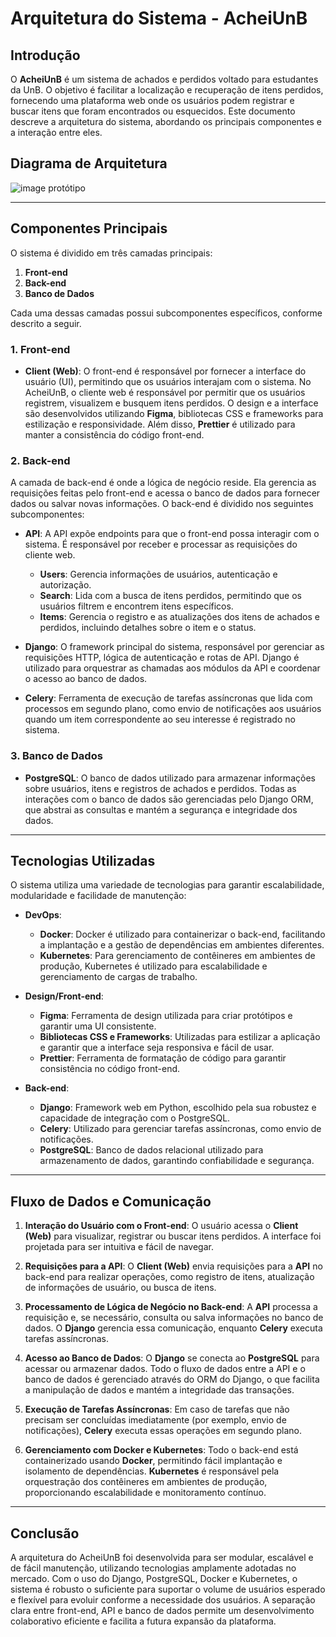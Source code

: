 # Arquitetura do Sistema - AcheiUnB

## Introdução

O **AcheiUnB** é um sistema de achados e perdidos voltado para estudantes da UnB. O objetivo é facilitar a localização e recuperação de itens perdidos, fornecendo uma plataforma web onde os usuários podem registrar e buscar itens que foram encontrados ou esquecidos. Este documento descreve a arquitetura do sistema, abordando os principais componentes e a interação entre eles.

## Diagrama de Arquitetura

![image protótipo](https://github.com/user-attachments/assets/5cad065a-cd23-4073-bf97-a33d7874638a)

---

## Componentes Principais

O sistema é dividido em três camadas principais:

1. **Front-end**
2. **Back-end**
3. **Banco de Dados**

Cada uma dessas camadas possui subcomponentes específicos, conforme descrito a seguir.

### 1. Front-end

- **Client (Web)**: O front-end é responsável por fornecer a interface do usuário (UI), permitindo que os usuários interajam com o sistema. No AcheiUnB, o cliente web é responsável por permitir que os usuários registrem, visualizem e busquem itens perdidos. O design e a interface são desenvolvidos utilizando **Figma**, bibliotecas CSS e frameworks para estilização e responsividade. Além disso, **Prettier** é utilizado para manter a consistência do código front-end.

### 2. Back-end

A camada de back-end é onde a lógica de negócio reside. Ela gerencia as requisições feitas pelo front-end e acessa o banco de dados para fornecer dados ou salvar novas informações. O back-end é dividido nos seguintes subcomponentes:

- **API**: A API expõe endpoints para que o front-end possa interagir com o sistema. É responsável por receber e processar as requisições do cliente web.
  - **Users**: Gerencia informações de usuários, autenticação e autorização.
  - **Search**: Lida com a busca de itens perdidos, permitindo que os usuários filtrem e encontrem itens específicos.
  - **Items**: Gerencia o registro e as atualizações dos itens de achados e perdidos, incluindo detalhes sobre o item e o status.

- **Django**: O framework principal do sistema, responsável por gerenciar as requisições HTTP, lógica de autenticação e rotas de API. Django é utilizado para orquestrar as chamadas aos módulos da API e coordenar o acesso ao banco de dados.

- **Celery**: Ferramenta de execução de tarefas assíncronas que lida com processos em segundo plano, como envio de notificações aos usuários quando um item correspondente ao seu interesse é registrado no sistema.

### 3. Banco de Dados

- **PostgreSQL**: O banco de dados utilizado para armazenar informações sobre usuários, itens e registros de achados e perdidos. Todas as interações com o banco de dados são gerenciadas pelo Django ORM, que abstrai as consultas e mantém a segurança e integridade dos dados.

---

## Tecnologias Utilizadas

O sistema utiliza uma variedade de tecnologias para garantir escalabilidade, modularidade e facilidade de manutenção:

- **DevOps**:
  - **Docker**: Docker é utilizado para containerizar o back-end, facilitando a implantação e a gestão de dependências em ambientes diferentes.
  - **Kubernetes**: Para gerenciamento de contêineres em ambientes de produção, Kubernetes é utilizado para escalabilidade e gerenciamento de cargas de trabalho.

- **Design/Front-end**:
  - **Figma**: Ferramenta de design utilizada para criar protótipos e garantir uma UI consistente.
  - **Bibliotecas CSS e Frameworks**: Utilizadas para estilizar a aplicação e garantir que a interface seja responsiva e fácil de usar.
  - **Prettier**: Ferramenta de formatação de código para garantir consistência no código front-end.

- **Back-end**:
  - **Django**: Framework web em Python, escolhido pela sua robustez e capacidade de integração com o PostgreSQL.
  - **Celery**: Utilizado para gerenciar tarefas assíncronas, como envio de notificações.
  - **PostgreSQL**: Banco de dados relacional utilizado para armazenamento de dados, garantindo confiabilidade e segurança.

---

## Fluxo de Dados e Comunicação

1. **Interação do Usuário com o Front-end**: O usuário acessa o **Client (Web)** para visualizar, registrar ou buscar itens perdidos. A interface foi projetada para ser intuitiva e fácil de navegar.

2. **Requisições para a API**: O **Client (Web)** envia requisições para a **API** no back-end para realizar operações, como registro de itens, atualização de informações de usuário, ou busca de itens.

3. **Processamento de Lógica de Negócio no Back-end**: A **API** processa a requisição e, se necessário, consulta ou salva informações no banco de dados. O **Django** gerencia essa comunicação, enquanto **Celery** executa tarefas assíncronas.

4. **Acesso ao Banco de Dados**: O **Django** se conecta ao **PostgreSQL** para acessar ou armazenar dados. Todo o fluxo de dados entre a API e o banco de dados é gerenciado através do ORM do Django, o que facilita a manipulação de dados e mantém a integridade das transações.

5. **Execução de Tarefas Assíncronas**: Em caso de tarefas que não precisam ser concluídas imediatamente (por exemplo, envio de notificações), **Celery** executa essas operações em segundo plano.

6. **Gerenciamento com Docker e Kubernetes**: Todo o back-end está containerizado usando **Docker**, permitindo fácil implantação e isolamento de dependências. **Kubernetes** é responsável pela orquestração dos contêineres em ambientes de produção, proporcionando escalabilidade e monitoramento contínuo.

---

## Conclusão

A arquitetura do AcheiUnB foi desenvolvida para ser modular, escalável e de fácil manutenção, utilizando tecnologias amplamente adotadas no mercado. Com o uso do Django, PostgreSQL, Docker e Kubernetes, o sistema é robusto o suficiente para suportar o volume de usuários esperado e flexível para evoluir conforme a necessidade dos usuários. A separação clara entre front-end, API e banco de dados permite um desenvolvimento colaborativo eficiente e facilita a futura expansão da plataforma.
